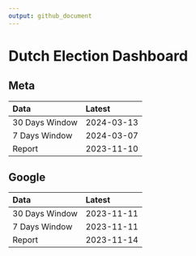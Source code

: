 ```yaml
---
output: github_document
---
```


# Dutch Election Dashboard



## Meta


|Data           |Latest     |
|:--------------|:----------|
|30 Days Window |2024-03-13 |
|7 Days Window  |2024-03-07 |
|Report         |2023-11-10 |

## Google


|Data           |Latest     |
|:--------------|:----------|
|30 Days Window |2023-11-11 |
|7 Days Window  |2023-11-11 |
|Report         |2023-11-14 |
